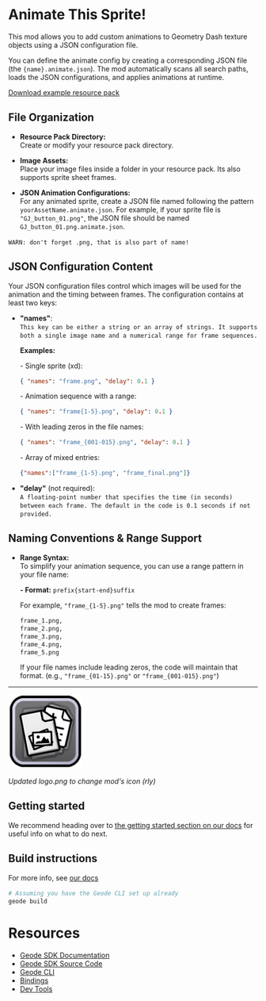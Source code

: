 # Animate This Sprite!

This mod allows you to add custom animations 
to Geometry Dash texture objects using a JSON configuration file.

You can define the animate config by creating a corresponding JSON file (the `{name}.animate.json`). 
The mod automatically scans all search paths, loads the JSON configurations, and applies animations at runtime.

[Download example resource pack](https://github.com/user95401/user95401/releases/download/AnimatedGradientBG/AnimatedGradientBG.zip)

## File Organization

- **Resource Pack Directory:**  
  Create or modify your resource pack directory.

- **Image Assets:**  
  Place your image files inside a folder in your resource pack. 
  Its also supports sprite sheet frames.

- **JSON Animation Configurations:**  
  For any animated sprite, create a JSON file named following the pattern `yourAssetName.animate.json`. For example, if your sprite file is `"GJ_button_01.png"`, the JSON file should be named `GJ_button_01.png.animate.json`.
  
`WARN: don't forget .png, that is also part of name!`

## JSON Configuration Content

Your JSON configuration files control which images will be used for the animation and the timing between frames. The configuration contains at least two keys:

- **"names"**:  
  `This key can be either a string or an array of strings. It supports both a single image name and a numerical range for frame sequences.`
  
  **Examples:**
  
  \- Single sprite (xd):
    ```json
    { "names": "frame.png", "delay": 0.1 }
    ```
    
  \- Animation sequence with a range:
    ```json
    { "names": "frame{1-5}.png", "delay": 0.1 }
    ```
    
  \- With leading zeros in the file names:
    ```json
    { "names": "frame_{001-015}.png", "delay": 0.1 }
    ```
    
  \- Array of mixed entries:
    ```json
    {"names":["frame_{1-5}.png", "frame_final.png"]}
    ```

- **"delay"** (not required):  
  `A floating-point number that specifies the time (in seconds) between each frame. The default in the code is 0.1 seconds if not provided.`

## Naming Conventions & Range Support

- **Range Syntax:**  
  To simplify your animation sequence, you can use a range pattern in your file name:
  
  **- Format:** `prefix{start-end}suffix`  

    For example, `"frame_{1-5}.png"` tells the mod to create frames:
    ```
    frame_1.png, 
    frame_2.png, 
    frame_3.png, 
    frame_4.png, 
    frame_5.png
    ```

  If your file names include leading zeros, the code will maintain that format. (e.g., `"frame_{01-15}.png"` or `"frame_{001-015}.png"`)

---

<img src="logo.png" width="150" alt="the mod's logo" />

*Updated logo.png to change mod's icon (rly)*

## Getting started
We recommend heading over to [the getting started section on our docs](https://docs.geode-sdk.org/getting-started/) for useful info on what to do next.

## Build instructions
For more info, see [our docs](https://docs.geode-sdk.org/getting-started/create-mod#build)
```sh
# Assuming you have the Geode CLI set up already
geode build
```

# Resources
* [Geode SDK Documentation](https://docs.geode-sdk.org/)
* [Geode SDK Source Code](https://github.com/geode-sdk/geode/)
* [Geode CLI](https://github.com/geode-sdk/cli)
* [Bindings](https://github.com/geode-sdk/bindings/)
* [Dev Tools](https://github.com/geode-sdk/DevTools)
